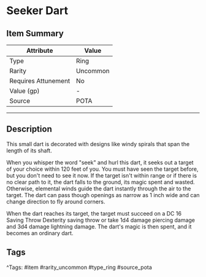 # Seeker Dart

## Item Summary

| Attribute            | Value                        |
|----------------------|------------------------------|
| Type                 | Ring |
| Rarity               | Uncommon             |
| Requires Attunement  | No                |
| Value (gp)           | -    |
| Source               | POTA |

---

## Description

This small dart is decorated with designs like windy spirals that span the length of its shaft.

When you whisper the word "seek" and hurl this dart, it seeks out a target of your choice within 120 feet of you. You must have seen the target before, but you don't need to see it now. If the target isn't within range or if there is no clear path to it, the dart falls to the ground, its magic spent and wasted. Otherwise, elemental winds guide the dart instantly through the air to the target. The dart can pass though openings as narrow as 1 inch wide and can change direction to fly around corners.

When the dart reaches its target, the target must succeed on a DC 16 Saving Throw Dexterity saving throw or take 1d4 damage piercing damage and 3d4 damage lightning damage. The dart's magic is then spent, and it becomes an ordinary dart.

## Tags

^Tags: #item #rarity_uncommon #type_ring #source_pota